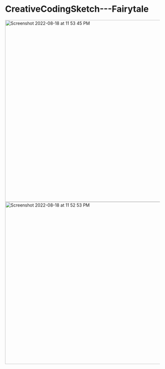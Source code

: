 # CreativeCodingSketch---Fairytale

<img width="593" alt="Screenshot 2022-08-18 at 11 53 45 PM" src="https://user-images.githubusercontent.com/111409337/185539493-86ca6259-ff72-453b-9a92-249384f5c262.png">


<img width="529" alt="Screenshot 2022-08-18 at 11 52 53 PM" src="https://user-images.githubusercontent.com/111409337/185539312-5cbffff3-6cb5-4263-a96c-c36b0cc1d241.png">
